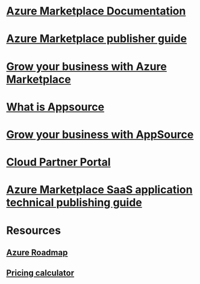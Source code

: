 # [Azure Marketplace Documentation](index.md)

# [Azure Marketplace publisher guide](marketplace-publishers-guide.md)
# [Grow your business with Azure Marketplace](grow-your-business-azure-marketplace.md)
# [What is Appsource](marketplace-what-is-appsource.md)
# [Grow your business with AppSource](marketplace-grow-your-business-with-appsource.md)
# [Cloud Partner Portal](./cloud-partner-portal/cloud-partner-portal-what-is-the-cloud-partner-portal.md)
# [Azure Marketplace SaaS application technical publishing guide](marketplace-saas-applications-technical-publishing-guide)
# Resources
## [Azure Roadmap](https://azure.microsoft.com/roadmap/)
## [Pricing calculator](https://azure.microsoft.com/pricing/calculator/)
